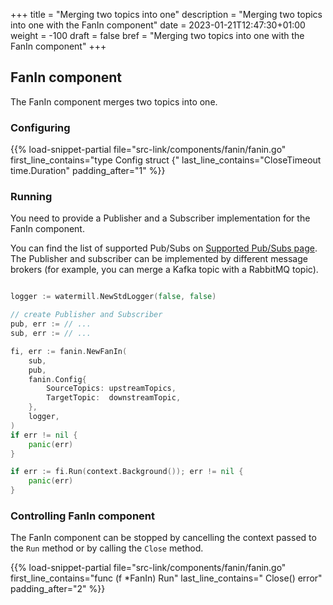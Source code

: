 +++
title = "Merging two topics into one"
description = "Merging two topics into one with the FanIn component"
date = 2023-01-21T12:47:30+01:00
weight = -100
draft = false
bref = "Merging two topics into one with the FanIn component"
+++

## FanIn component

The FanIn component merges two topics into one.

### Configuring

{{% load-snippet-partial file="src-link/components/fanin/fanin.go" first_line_contains="type Config struct {" last_line_contains="CloseTimeout time.Duration" padding_after="1" %}}

### Running

You need to provide a Publisher and a Subscriber implementation for the FanIn component.

You can find the list of supported Pub/Subs on [Supported Pub/Subs page](/pubsubs/).
The Publisher and subscriber can be implemented by different message brokers (for example, you can merge a Kafka topic with a RabbitMQ topic).

```go

logger := watermill.NewStdLogger(false, false)

// create Publisher and Subscriber
pub, err := // ...
sub, err := // ...

fi, err := fanin.NewFanIn(
    sub,
    pub,
    fanin.Config{
        SourceTopics: upstreamTopics,
        TargetTopic:  downstreamTopic,
    },
    logger,
)
if err != nil {
    panic(err)
}

if err := fi.Run(context.Background()); err != nil {
    panic(err)
}
```

### Controlling FanIn component

The FanIn component can be stopped by cancelling the context passed to the `Run` method or by calling the `Close` method.

{{% load-snippet-partial file="src-link/components/fanin/fanin.go" first_line_contains="func (f *FanIn) Run" last_line_contains=" Close() error" padding_after="2" %}}

